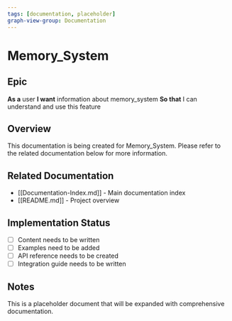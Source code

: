```yaml
---
tags: [documentation, placeholder]
graph-view-group: Documentation
---
```


# Memory_System

## Epic
**As a** user
**I want** information about memory_system
**So that** I can understand and use this feature

## Overview

This documentation is being created for Memory_System. Please refer to the related documentation below for more information.

## Related Documentation

- [[Documentation-Index.md]] - Main documentation index
- [[README.md]] - Project overview

## Implementation Status

- [ ] Content needs to be written
- [ ] Examples need to be added
- [ ] API reference needs to be created
- [ ] Integration guide needs to be written

## Notes

This is a placeholder document that will be expanded with comprehensive documentation.
